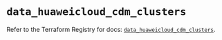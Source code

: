 # `data_huaweicloud_cdm_clusters`

Refer to the Terraform Registry for docs: [`data_huaweicloud_cdm_clusters`](https://registry.terraform.io/providers/huaweicloud/huaweicloud/1.71.1/docs/data-sources/cdm_clusters).
